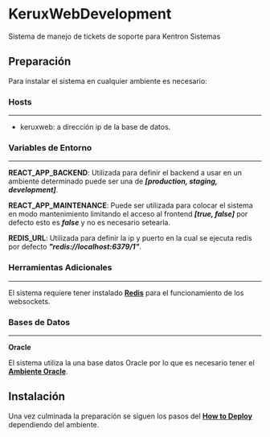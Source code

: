 # KeruxWebDevelopment

Sistema de manejo de tickets de soporte para Kentron Sistemas

## Preparación

Para instalar el sistema en cualquier ambiente es necesario:

### Hosts
---
* keruxweb: a dirección ip de la base de datos.

### Variables de Entorno
---
**REACT_APP_BACKEND**: Utilizada para definir el backend a usar en un ambiente determinado puede ser una de ***[production, staging, development]***.

**REACT_APP_MAINTENANCE**: Puede ser utilizada para colocar el sistema en modo mantenimiento limitando el acceso al frontend ***[true, false]*** por defecto esto es ***false*** y no es necesario setearla.

**REDIS_URL**: Utilizada para definir la ip y puerto en la cual se ejecuta redis por defecto ***"redis://localhost:6379/1"***.

### Herramientas Adicionales ###
---
El sistema requiere tener instalado [**Redis**](https://kentronsistemas.atlassian.net/l/c/0Vw3jTRQ) para el funcionamiento de los websockets.

### Bases de Datos
---
**Oracle**

El sistema utiliza la una base datos Oracle por lo que es necesario tener el [**Ambiente Oracle**](https://kentronsistemas.atlassian.net/l/c/q2B2JdFN).

## Instalación
Una vez culminada la preparación se siguen los pasos del [**How to Deploy**](https://kentronsistemas.atlassian.net/l/c/DaU3mnXZ) dependiendo del ambiente.

